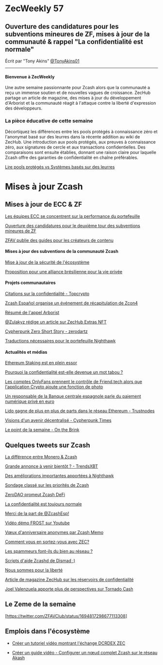 # ZecWeekly 57

Ouverture des candidatures pour les subventions mineures de ZF, mises à jour de la communauté & rappel "La confidentialité est normale"
---

Écrit par "Tony Akins" [@TonyAkins01](https://twitter.com/TonyAkins01)

---

#### Bienvenue à ZecWeekly

Une autre semaine passionnante pour Zcash alors que la communauté a reçu un immense soutien et de nouvelles vagues de croissance. ZecHub partage un article de magazine, des mises à jour du développement d'Arborist et la communauté réagit à l'attaque contre la liberté d'expression des développeurs.

### La pièce éducative de cette semaine

Décortiquez les différences entre les pools protégés à connaissance zéro et l'anonymat basé sur des leurres dans la récente addition au wiki de ZecHub. Une introduction aux pools protégés, aux preuves à connaissance zéro, aux signatures de cercle et aux transactions confidentielles. Des comparaisons sont ensuite établies, donnant une raison claire pour laquelle Zcash offre des garanties de confidentialité en chaîne préférables.

[Lire pools protégés vs Systèmes basés sur des leurres](https://wiki.zechub.xyz/zk-shielded-pools-vs-decoy-based-privacy)

# Mises à jour Zcash

## Mises à jour de ECC & ZF

[Les équipes ECC se concentrent sur la performance du portefeuille](https://forum.zcashcommunity.com/t/all-ecc-teams-focused-on-wallet-performance/42860/107)

[Ouverture des candidatures pour le deuxième tour des subventions mineures de ZF](https://forum.zcashcommunity.com/t/opening-applications-for-the-second-round-of-zf-minor-grants/45463)

[ZFAV publie des guides pour les créateurs de contenu](https://wiki.zechub.xyz/zfav/guides)

#### Mises à jour des subventions de la communauté Zcash

[Mise à jour de la sécurité de l'écosystème](https://forum.zcashcommunity.com/t/zcash-ecosystem-security-lead/42090/91)

[Proposition pour une alliance brésilienne pour la vie privée](https://forum.zcashcommunity.com/t/brazilian-privacy-alliance/45486)

#### Projets communautaires

[Citations sur la confidentialité - Topcrypto](https://free2z.cash/TopCrypto/zpage/dont-overshare-privacy-is-power-zcash)

[Zcash Español organise un événement de récapitulation de Zcon4](https://twitter.com/zcashesp/status/1694857330284712324)

[Résumé de l'appel Arborist](https://twitter.com/zksquirrel/status/1694876187586170957)

[@Zulakyz rédige un article sur ZecHub Extras NFT](https://zcashesp.com/zechub-nft-acceso-extra-a-beneficios-e-informacion-zcash/)

[Cypherpunk Zero Short Story - zerodartz](https://free2z.com/zerodartz/zpage/cypherpunk-hacks-in-zed-city-short-story-3-out-of-12-chapters)

[Traductions nécessaires pour le portefeuille Nighthawk](https://crowdin.com/project/nighthawk-wallet)

#### Actualités et médias

[Ethereum Staking est en plein essor](https://decrypt.co/153813/ethereum-staking-is-booming-but-value-of-defi-assets-keeps-falling)

[Pourquoi la confidentialité est-elle devenue un mot tabou ?](https://www.coindesk.com/consensus-magazine/2023/08/25/when-did-privacy-become-a-bad-word)

[Les comptes OnlyFans prennent le contrôle de Friend.tech alors que l'application Crypto ajoute une fonction de photo](https://decrypt.co/153723/onlyfans-accounts-take-over-friend-tech-crypt-app-adds-photo-feature)

[Un responsable de la Banque centrale espagnole parle du paiement numérique privé en euro](https://cointelegraph.com/news/spanish-central-bank-official-talks-about-private-payment-services-era-digital-euro)

[Lido gagne de plus en plus de parts dans le réseau Ethereum - Trustnodes](https://www.trustnodes.com/2023/08/27/lido-closes-in-on-33-of-the-ethereum-network)

[Visions d'un avenir décentralisé - Cypherpunk Times](https://www.cypherpunktimes.com/visions-of-a-decentralised-future/)

[Le point de la semaine - On the Brink](https://onthebrink-podcast.com/roundup-08-25-23/)

## Quelques tweets sur Zcash

[La différence entre Monero & Zcash](https://twitter.com/MKjrstad/status/1695814999405379672)

[Grande annonce à venir bientôt ? - TrendsXBT](https://twitter.com/TrendsXBT/status/1694891818226213127)

[Des améliorations importantes apportées à Nighthawk](https://twitter.com/aiyadt/status/1694973730856866228)

[Sondage classé sur les priorités de Zcash](https://twitter.com/nate_zec/status/1694405933638861048)

[ZeroDAO promeut Zcash DeFi](https://twitter.com/zerodaoHQ/status/1694762728345456889)

[La confidentialité est toujours normale](https://twitter.com/ZecHub/status/1694417573541007445)

[Merci de la part de @ZcashEsp!](https://twitter.com/zcashesp/status/1694861382154338648)

[Vidéo démo FROST sur Youtube](https://twitter.com/ZcashFoundation/status/1694410320859545939)

[Vœux d'anniversaire anonymes par Zcash Memo](https://twitter.com/AyanlajaAdebola/status/1695721838943289694)

[Comment vous en sortez-vous avec ZEC?](https://twitter.com/ZcashForum/status/1693520113797116406)

[Les spammeurs font-ils du bien au réseau ?](https://twitter.com/ZcashForum/status/1693430229044445287)

[Scripts d'aide Zcashd de Dismad :)](https://twitter.com/ZcashForum/status/1693385561116164360)

[Nous sommes pour la liberté](https://twitter.com/zcash/status/1669397156212375583)

[Article de magazine ZecHub sur les réservoirs de confidentialité](https://twitter.com/ZecHub/status/1695082959911403585)

[Joel Valenzuela apporte plus de perspectives sur Tornado Cash](https://twitter.com/TheDesertLynx/status/1694816146355036620)

## Le Zeme de la semaine

[https://twitter.com/ZFAVClub/status/1694817298677113308]

## Emplois dans l'écosystème

- [Créer un tutoriel vidéo montrant l'échange DCRDEX ZEC](https://github.com/ZecHub/zechub/issues/365)

- [Créer un guide vidéo - Configurer un nœud complet Zcash sur le réseau Akash](https://github.com/ZecHub/zechub/issues/231)
